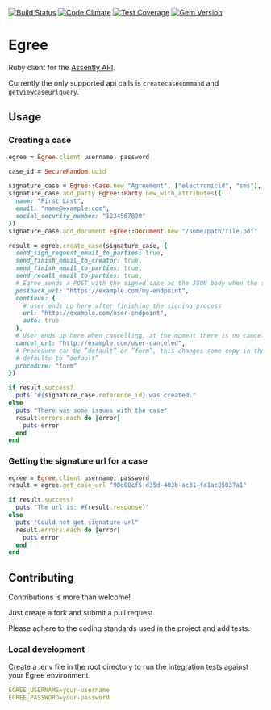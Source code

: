 [![Build Status](https://travis-ci.org/Oktavilla/egree-ruby.svg?branch=master)](https://travis-ci.org/Oktavilla/egree-ruby)
[![Code Climate](https://codeclimate.com/github/Oktavilla/egree-ruby/badges/gpa.svg)](https://codeclimate.com/github/Oktavilla/egree-ruby)
[![Test Coverage](https://codeclimate.com/github/Oktavilla/egree-ruby/badges/coverage.svg)](https://codeclimate.com/github/Oktavilla/egree-ruby)
[![Gem Version](https://badge.fury.io/rb/egree.svg)](http://badge.fury.io/rb/egree)

# Egree

Ruby client for the [Assently API](https://app.assently.com/apiv1).

Currently the only supported api calls is `createcasecommand` and `getviewcaseurlquery`.

## Usage

### Creating a case

```ruby
egree = Egree.client username, password

case_id = SecureRandom.uuid

signature_case = Egree::Case.new "Agreement", ["electronicid", "sms"], case_id: case_id
signature_case.add_party Egree::Party.new_with_attributes({
  name: "First Last",
  email: "name@example.com",
  social_security_number: "1234567890"
})
signature_case.add_document Egree::Document.new "/some/path/file.pdf"

result = egree.create_case(signature_case, {
  send_sign_request_email_to_parties: true,
  send_finish_email_to_creator: true,
  send_finish_email_to_parties: true,
  send_recall_email_to_parties: true,
  # Egree sends a POST with the signed case as the JSON body when the signing process is finished.
  postback_url: "https://example.com/my-endpoint",
  continue: {
    # user ends up here after finishing the signing process
    url: "http://example.com/user-endpoint",
    auto: true
  },
  # User ends up here when cancelling, at the moment there is no cancel callback
  cancel_url: "http://example.com/user-canceled",
  # Procedure can be ”default” or ”form”, this changes some copy in the Egree interface.
  # defaults to ”default”
  procedure: "form"
})

if result.success?
  puts "#{signature_case.reference_id} was created."
else 
  puts "There was some issues with the case"
  result.errors.each do |error|
    puts error
  end
end
```

### Getting the signature url for a case

```ruby
egree = Egree.client username, password
result = egree.get_case_url "98d08cf5-d35d-403b-ac31-fa1ac85037a1"

if result.success?
  puts "The url is: #{result.response}"
else
  puts "Could not get signature url"
  result.errors.each do |error|
    puts error
  end
end
```
  


## Contributing

Contributions is more than welcome!

Just create a fork and submit a pull request.

Please adhere to the coding standards used in the project and add tests.

### Local development

Create a .env file in the root directory to run the integration tests against your Egree environment.

```yaml
EGREE_USERNAME=your-username
EGREE_PASSWORD=your-password
```
